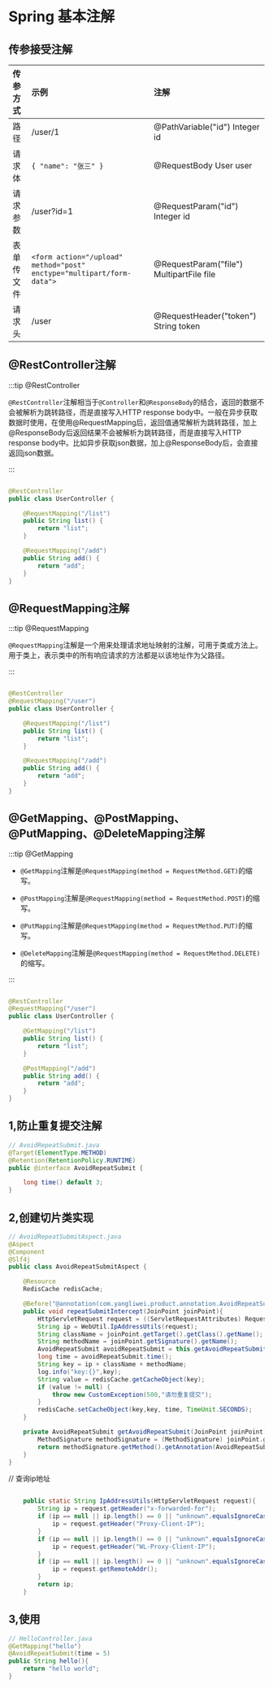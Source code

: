 # Spring 基本注解

## 传参接受注解

| 传参方式 | 示例 | 注解|
|:---|:---|:---|
| 路径 | /user/1 | @PathVariable("id") Integer id |
| 请求体 |`{ "name": "张三" }` | @RequestBody User user |
| 请求参数 | /user?id=1 | @RequestParam("id") Integer id |
| 表单传文件  | `<form action="/upload" method="post" enctype="multipart/form-data">` | @RequestParam("file") MultipartFile file |
| 请求头 | /user | @RequestHeader("token") String token |

## @RestController注解

:::tip @RestController

`@RestController`注解相当于`@Controller`和`@ResponseBody`的结合，返回的数据不会被解析为跳转路径，而是直接写入HTTP response body中。一般在异步获取数据时使用，在使用@RequestMapping后，返回值通常解析为跳转路径，加上@ResponseBody后返回结果不会被解析为跳转路径，而是直接写入HTTP response body中。比如异步获取json数据，加上@ResponseBody后，会直接返回json数据。

:::

```java

@RestController
public class UserController {

    @RequestMapping("/list")
    public String list() {
        return "list";
    }

    @RequestMapping("/add")
    public String add() {
        return "add";
    }
}

```

## @RequestMapping注解

:::tip @RequestMapping

`@RequestMapping`注解是一个用来处理请求地址映射的注解，可用于类或方法上。用于类上，表示类中的所有响应请求的方法都是以该地址作为父路径。

:::

```java

@RestController
@RequestMapping("/user")
public class UserController {

    @RequestMapping("/list")
    public String list() {
        return "list";
    }

    @RequestMapping("/add")
    public String add() {
        return "add";
    }
}

```

## @GetMapping、@PostMapping、@PutMapping、@DeleteMapping注解

:::tip @GetMapping

- `@GetMapping`注解是`@RequestMapping(method = RequestMethod.GET)`的缩写。

- `@PostMapping`注解是`@RequestMapping(method = RequestMethod.POST)`的缩写。

- `@PutMapping`注解是`@RequestMapping(method = RequestMethod.PUT)`的缩写。

- `@DeleteMapping`注解是`@RequestMapping(method = RequestMethod.DELETE)`的缩写。

:::

```java

@RestController
@RequestMapping("/user")
public class UserController {

    @GetMapping("/list")
    public String list() {
        return "list";
    }

    @PostMapping("/add")
    public String add() {
        return "add";
    }
}

```

## 1,防止重复提交注解

```java
// AvoidRepeatSubmit.java
@Target(ElementType.METHOD)
@Retention(RetentionPolicy.RUNTIME)
public @interface AvoidRepeatSubmit {

    long time() default 3;
}

```

## 2,创建切片类实现

```java
// AvoidRepeatSubmitAspect.java
@Aspect
@Component
@Slf4j
public class AvoidRepeatSubmitAspect {

    @Resource
    RedisCache redisCache;

    @Before("@annotation(com.yangliwei.product.annotation.AvoidRepeatSubmit)")
    public void repeatSubmitIntercept(JoinPoint joinPoint){
        HttpServletRequest request = ((ServletRequestAttributes) RequestContextHolder.getRequestAttributes()).getRequest();
        String ip = WebUtil.IpAddressUtils(request);
        String className = joinPoint.getTarget().getClass().getName();
        String methodName = joinPoint.getSignature().getName();
        AvoidRepeatSubmit avoidRepeatSubmit = this.getAvoidRepeatSubmit(joinPoint);
        long time = avoidRepeatSubmit.time();
        String key = ip + className + methodName;
        log.info("key:{}",key);
        String value = redisCache.getCacheObject(key);
        if (value != null) {
            throw new CustomException(500,"请勿重复提交");
        }
        redisCache.setCacheObject(key,key, time, TimeUnit.SECONDS);
    }

    private AvoidRepeatSubmit getAvoidRepeatSubmit(JoinPoint joinPoint) {
        MethodSignature methodSignature = (MethodSignature) joinPoint.getSignature();
        return methodSignature.getMethod().getAnnotation(AvoidRepeatSubmit.class);
    }
}

```

// 查询ip地址

```java

    public static String IpAddressUtils(HttpServletRequest request){
        String ip = request.getHeader("x-forwarded-for");
        if (ip == null || ip.length() == 0 || "unknown".equalsIgnoreCase(ip)) {
            ip = request.getHeader("Proxy-Client-IP");
        }
        if (ip == null || ip.length() == 0 || "unknown".equalsIgnoreCase(ip)) {
            ip = request.getHeader("WL-Proxy-Client-IP");
        }
        if (ip == null || ip.length() == 0 || "unknown".equalsIgnoreCase(ip)) {
            ip = request.getRemoteAddr();
        }
        return ip;
    }
```

## 3,使用

```java
// HelloController.java
@GetMapping("hello")
@AvoidRepeatSubmit(time = 5)
public String hello(){
    return "hello world";
}
```

